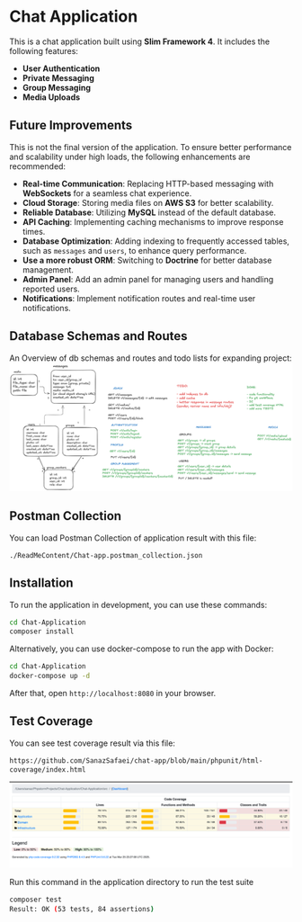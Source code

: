 # Chat Application

This is a chat application built using **Slim Framework 4**. It includes the following features:

- **User Authentication**
- **Private Messaging**
- **Group Messaging**
- **Media Uploads**

## Future Improvements

This is not the final version of the application. To ensure better performance and scalability under high loads, the following enhancements are recommended:

- **Real-time Communication**: Replacing HTTP-based messaging with **WebSockets** for a seamless chat experience.
- **Cloud Storage**: Storing media files on **AWS S3** for better scalability.
- **Reliable Database**: Utilizing **MySQL** instead of the default database.
- **API Caching**: Implementing caching mechanisms to improve response times.
- **Database Optimization**: Adding indexing to frequently accessed tables, such as `messages` and `users`, to enhance query performance.
- **Use a more robust ORM**: Switching to **Doctrine** for better database management.
- **Admin Panel**: Add an admin panel for managing users and handling reported users.
- **Notifications**: Implement notification routes and real-time user notifications.

## Database Schemas and Routes
An Overview of db schemas and routes and todo lists for expanding project:
![Chat Application Logo](ReadMeContent/chat-application-diagram.png)

## Postman Collection
 You can load Postman Collection of application result with this file:
```
./ReadMeContent/Chat-app.postman_collection.json
```

## Installation

To run the application in development, you can use these commands:

```bash
cd Chat-Application
composer install
```

Alternatively, you can use docker-compose to run the app with Docker:
```bash
cd Chat-Application
docker-compose up -d
```
After that, open `http://localhost:8080` in your browser.

## Test Coverage
You can see test coverage result via this file:
```
https://github.com/SanazSafaei/chat-app/blob/main/phpunit/html-coverage/index.html
```
![Chat Application Logo](ReadMeContent/test-coverage-result.png)

Run this command in the application directory to run the test suite

```bash
composer test
Result: OK (53 tests, 84 assertions)
```